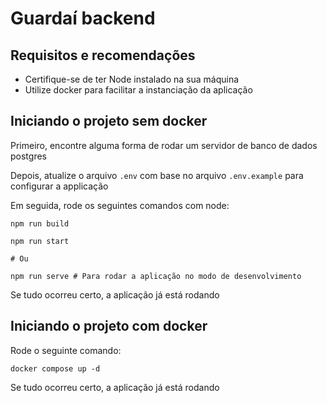 # Guardaí backend

## Requisitos e recomendações

- Certifique-se de ter Node instalado na sua máquina
- Utilize docker para facilitar a instanciação da aplicação

## Iniciando o projeto sem docker

Primeiro, encontre alguma forma de rodar um servidor de banco de dados postgres

Depois, atualize o arquivo `.env` com base no arquivo `.env.example` para configurar a applicação

Em seguida, rode os seguintes comandos com node:

```
npm run build

npm run start

# Ou

npm run serve # Para rodar a aplicação no modo de desenvolvimento
```

Se tudo ocorreu certo, a aplicação já está rodando

## Iniciando o projeto com docker

Rode o seguinte comando:

```
docker compose up -d
```

Se tudo ocorreu certo, a aplicação já está rodando